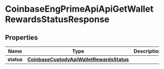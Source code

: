 
# CoinbaseEngPrimeApiApiGetWalletRewardsStatusResponse

## Properties
Name | Type | Description | Notes
------------ | ------------- | ------------- | -------------
**status** | [**CoinbaseCustodyApiWalletRewardsStatus**](CoinbaseCustodyApiWalletRewardsStatus.md) |  | 



